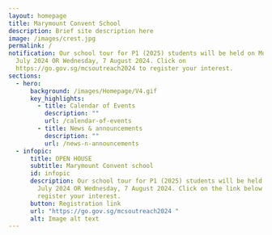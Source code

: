 ```yaml
---
layout: homepage
title: Marymount Convent School
description: Brief site description here
image: /images/crest.jpg
permalink: /
notification: Our school tour for P1 (2025) students will be held on Monday, 22
  July 2024 OR Wednesday, 7 August 2024. Click on
  https://go.gov.sg/mcsoutreach2024 to register your interest.
sections:
  - hero:
      background: /images/Homepage/V4.gif
      key_highlights:
        - title: Calendar of Events
          description: ""
          url: /calendar-of-events
        - title: News & announcements
          description: ""
          url: /news-n-announcements
  - infopic:
      title: OPEN HOUSE
      subtitle: Marymount Convent school
      id: infopic
      description: Our school tour for P1 (2025) students will be held on Monday, 22
        July 2024 OR Wednesday, 7 August 2024. Click on the link below to
        register your interest.
      button: Registration link
      url: "https://go.gov.sg/mcsoutreach2024 "
      alt: Image alt text
---
```

